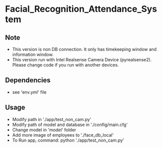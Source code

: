 # Facial_Recognition_Attendance_System


## Note
- This version is non DB connection. It only has timekeeping window and information window.
- This version run with Intel Realsense Camera Device (pyrealsense2). Please change code if you run with another devices.
## Dependencies
-  see 'env.yml' file
## Usage
- Modify path in './app/test_non_cam.py'
- Modify path of model and database in './config/main.cfg'
- Change model in 'model' folder
- Add more image of employees to './face_db_local'
- To Run app, command: python './app/test_non_cam.py'
